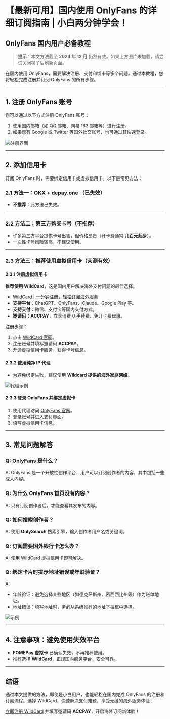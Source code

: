 # 【最新可用】国内使用 OnlyFans 的详细订阅指南 | 小白两分钟学会！

## OnlyFans 国内用户必备教程

> **提示**：本文方法截至 **2024 年 12 月** 仍然有效。如果上方图片未加载，请尝试关闭梯子后刷新页面。

在国内使用 OnlyFans，需要解决注册、支付和绑卡等多个问题。通过本教程，您将轻松完成注册并订阅 OnlyFans 的所有步骤。

---

## 1. 注册 OnlyFans 账号

您可以通过以下方式注册 OnlyFans 账号：

1. 使用国内邮箱（如 QQ 邮箱、网易 163 邮箱等）进行注册。
2. 如果您有 Google 或 Twitter 等国外社交账号，也可通过其快速登录。

![注册界面](http://image.surprisedcat.online/i/2024/08/04/66aefcd766772.png)

---

## 2. 添加信用卡

订阅 OnlyFans 时，需要绑定信用卡或虚拟信用卡。以下是常见方法：

### 2.1 方法一：OKX + depay.one （已失效）

- **不推荐**：此方法已失效。

---

### 2.2 方法二：第三方购买卡号（不推荐）

- 许多第三方平台提供卡号出售，但价格昂贵（开卡费通常 **几百元起步**）。
- 一次性卡号风险较高，不建议使用。

---

### 2.3 方法三：推荐使用虚拟信用卡（亲测有效）

#### 2.3.1 注册虚拟信用卡

**推荐使用 WildCard**，这是国内用户解决海外支付问题的最佳选择。

- [WildCard | 一分钟注册，轻松订阅海外服务](https://bit.ly/bewildcard)
- **支持平台**：ChatGPT、OnlyFans、Claude、Google Play 等。
- **支持支付**：微信、支付宝等国内支付方式。
- **邀请码：ACCPAY**，立享消费 0 手续费、免开卡费优惠。

注册步骤：
1. 点击 [WildCard 官网](https://bit.ly/bewildcard)。
2. 注册账号并填写邀请码 **ACCPAY**。
3. 开通虚拟信用卡服务，获得卡号信息。

#### 2.3.2 使用纯净 IP 代理

- 为避免绑定失败，建议使用 **Wildcard 提供的海外家庭网络**。

![代理示例](http://image.surprisedcat.online/i/2024/04/02/660ada2d70e23.png)

#### 2.3.3 登录 OnlyFans 并绑定虚拟卡

1. 使用代理访问 [OnlyFans 官网](https://onlyfans.com/)。
2. 登录账号并进入支付界面。
3. 填写虚拟信用卡信息。

---

## 3. 常见问题解答

### Q: OnlyFans 是什么？
A: OnlyFans 是一个开放性创作平台，用户可以订阅创作者的内容，其中包括一些成人内容。

### Q: 为什么 OnlyFans 首页没有内容？
A: 只有订阅创作者后，才能查看其发布的内容。

### Q: 如何搜索创作者？
A: 使用 **OnlySearch** 搜索引擎，输入创作者用户名或关键词。

### Q: 订阅需要国外银行卡怎么办？
A: 使用 WildCard 虚拟信用卡即可解决。

### Q: 绑定卡片时提示地址错误或年龄验证？
A:
- 年龄验证：避免选择某些地区（如德克萨斯州、密西西比州等）作为账单地址。
- 地址错误：填写地址时，务必从系统推荐的地址下拉框中选择。

![示例](http://image.surprisedcat.online/i/2024/03/16/65f544e3cdfed.jpeg)

---

## 4. 注意事项：避免使用失效平台

- **FOMEPay 虚拟卡** 已确认失效，不再推荐使用。
- 推荐选择 **WildCard**，正规国内服务平台，安全可靠。

---

## 结语

通过本文提供的方法，即使是小白用户，也能轻松在国内完成 OnlyFans 的注册和订阅流程。选择 WildCard，快速解决支付难题，享受无缝的海外服务体验！

[立即注册 WildCard](https://bit.ly/bewildcard) 并填写邀请码 **ACCPAY**，开启海外订阅新体验！
